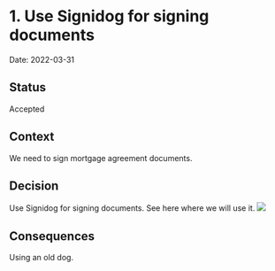 # 1. Use Signidog for signing documents

Date: 2022-03-31

## Status

Accepted

## Context
We need to sign mortgage agreement documents.

## Decision
Use Signidog for signing documents. See here where we will use it.
![](embed:MortgagePortalContext)

## Consequences
Using an old dog.
